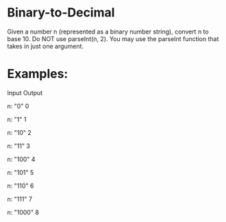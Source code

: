 # Binary-to-Decimal

Given a number n (represented as a binary number string), convert n to base 10. Do NOT use parseInt(n, 2). You may use the parseInt function that takes in just one argument.

# Examples:

Input Output

n:
"0" 0

n:
"1" 1

n:
"10"  2

n:
"11"  3

n:
"100" 4

n:
"101" 5

n:
"110" 6

n:
"111" 7

n:
"1000"  8